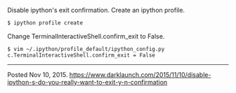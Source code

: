 Disable ipython's exit confirmation. Create an ipython profile.

```bash
$ ipython profile create
```

Change TerminalInteractiveShell.confirm_exit to False.

```
$ vim ~/.ipython/profile_default/ipython_config.py
c.TerminalInteractiveShell.confirm_exit = False
```

---

Posted Nov 10, 2015.
https://www.darklaunch.com/2015/11/10/disable-ipython-s-do-you-really-want-to-exit-y-n-confirmation